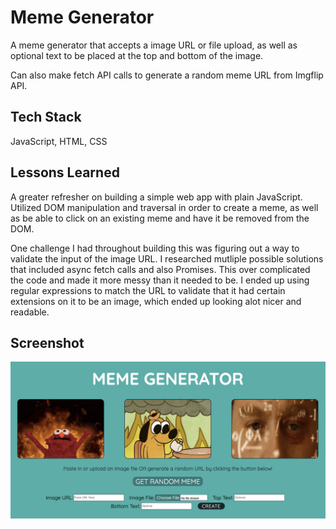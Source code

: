 
# Meme Generator

A meme generator that accepts a image URL or file upload, as well as optional text to be placed at the top and bottom of the image.

Can also make fetch API calls to generate a random meme URL from Imgflip API.


## Tech Stack

JavaScript, HTML, CSS



## Lessons Learned

A greater refresher on building a simple web app with plain JavaScript. Utilized DOM manipulation and traversal in order to create a meme,
as well as be able to click on an existing meme and have it be removed from the DOM.

One challenge I had throughout building this was figuring out a way to validate the input of the image URL.
I researched mutliple possible solutions that included async fetch calls and also Promises.
This over complicated the code and made it more messy than it needed to be. I ended up using regular expressions to match the URL to validate that
it had certain extensions on it to be an image, which ended up looking alot nicer and readable.


## Screenshot

<img src="assets/screenshot-meme.png" alt="screenshot" width="1000">
